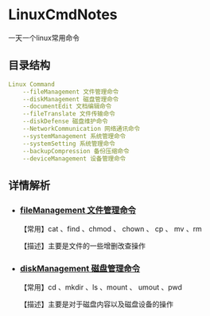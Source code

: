 # LinuxCmdNotes
一天一个linux常用命令

## 目录结构

```yaml
Linux Command
	--fileManagement 文件管理命令
	--diskManagement 磁盘管理命令
	--documentEdit 文档编辑命令
	--fileTranslate 文件传输命令
	--diskDefense 磁盘维护命令
	--NetworkCommunication 网络通讯命令
	--systemManagement 系统管理命令
	--systemSetting 系统管理命令
	--backupCompression 备份压缩命令
	--deviceManagement 设备管理命令
```

## 详情解析

- ### [fileManagement 文件管理命令](./fileManagement.md)

  【常用】cat 、find 、chmod 、 chown 、 cp 、 mv 、rm 
  
  【描述】主要是文件的一些增删改查操作



- ### [diskManagement 磁盘管理命令](./diskManagement.md)

  【常用】cd 、mkdir 、ls 、mount 、 umout 、pwd

  【描述】主要是对于磁盘内容以及磁盘设备的操作
